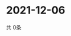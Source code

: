 # 2021-12-06
  共 0条

  <!-- BEGIN -->
  <!-- 最后更新时间Mon Dec 06 2021 18:03:36 GMT+0000 (Coordinated Universal Time) -->
  
  <!-- END -->
  
  